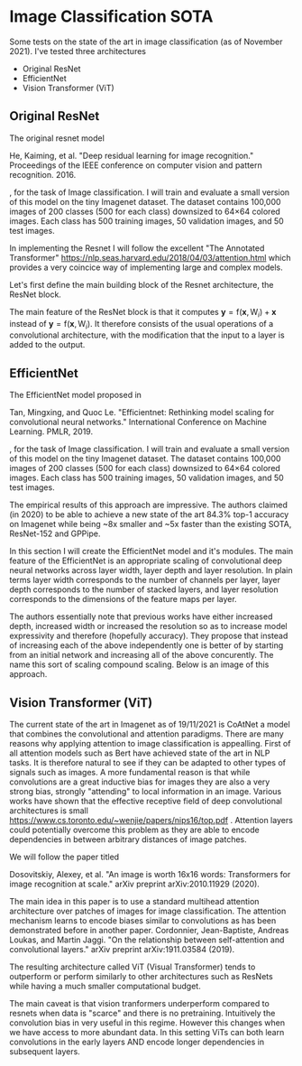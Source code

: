 # Image Classification SOTA
Some tests on the state of the art in image classification (as of November 2021). I've tested three architectures

- Original ResNet
- EfficientNet
- Vision Transformer (ViT)

## Original ResNet
The original resnet model

He, Kaiming, et al. "Deep residual learning for image recognition." Proceedings of the IEEE conference on computer vision and pattern recognition. 2016.

, for the task of Image classification. I will train and evaluate a small version of this model on the tiny Imagenet dataset. The dataset contains 100,000 images of 200 classes (500 for each class) downsized to 64×64 colored images. Each class has 500 training images, 50 validation images, and 50 test images.

In implementing the Resnet I will follow the excellent "The Annotated Transformer" https://nlp.seas.harvard.edu/2018/04/03/attention.html which provides a very coincice way of implementing large and complex models.

Let's first define the main building block of the Resnet architecture, the ResNet block. 

The main feature of the ResNet block is that it computes $\boldsymbol{y} = \mathrm{f}(\boldsymbol{x},{\mathrm{W}_i})+\boldsymbol{x}$ instead of $\boldsymbol{y} = \mathrm{f}(\boldsymbol{x},{\mathrm{W}_i})$. It therefore consists of the usual operations of a convolutional architecture, with the modification that the input to a layer is added to the output.

## EfficientNet
The EfficientNet model proposed in

Tan, Mingxing, and Quoc Le. "Efficientnet: Rethinking model scaling for convolutional neural networks." International Conference on Machine Learning. PMLR, 2019.

, for the task of Image classification. I will train and evaluate a small version of this model on the tiny Imagenet dataset. The dataset contains 100,000 images of 200 classes (500 for each class) downsized to 64×64 colored images. Each class has 500 training images, 50 validation images, and 50 test images.

The empirical results of this approach are impressive. The authors claimed (in 2020) to be able to achieve a new state of the art 84.3% top-1 accuracy on Imagenet while being ~8x smaller and ~5x faster than the existing SOTA, ResNet-152 and GPPipe. 

In this section I will create the EfficientNet model and it's modules. The main feature of the EfficientNet is an appropriate scaling of convolutional deep neural networks across layer width, layer depth and layer resolution. In plain terms layer width corresponds to the number of channels per layer, layer depth corresponds to the number of stacked layers, and layer resolution corresponds to the dimensions of the feature maps per layer.

The authors essentially note that previous works have either increased depth, increased width or increased the resolution so as to increase model expressivity and therefore (hopefully accuracy). They propose that instead of increasing each of the above independently one is better of by starting from an initial network and increasing all of the above concurently. The name this sort of scaling compound scaling. Below is an image of this approach.


## Vision Transformer (ViT)
The current state of the art in Imagenet as of 19/11/2021 is CoAtNet a model that combines the convolutional and attention paradigms. There are many reasons why applying attention to image classification is appealling. First of all attention models such as Bert have achieved state of the art in NLP tasks. It is therefore natural to see if they can be adapted to other types of signals such as images. A more fundamental reason is that while convolutions are a great inductive bias for images they are also a very strong bias, strongly "attending" to local information in an image. Various works have shown that the effective receptive field of deep convolutional architectures is small https://www.cs.toronto.edu/~wenjie/papers/nips16/top.pdf . Attention layers could potentially overcome this problem as they are able to encode dependencies in between arbitrary distances of image patches.

We will follow the paper titled

Dosovitskiy, Alexey, et al. "An image is worth 16x16 words: Transformers for image recognition at scale." arXiv preprint arXiv:2010.11929 (2020).

The main idea in this paper is to use a standard multihead attention architecture over patches of images for image classification. The attention mechanism learns to encode biases similar to convolutions as has been demonstrated before in another paper. Cordonnier, Jean-Baptiste, Andreas Loukas, and Martin Jaggi. "On the relationship between self-attention and convolutional layers." arXiv preprint arXiv:1911.03584 (2019).

The resulting architecture called ViT (Visual Transformer) tends to outperform or perform similarly to other architectures such as ResNets while having a much smaller computational budget.

The main caveat is that vision tranformers underperform compared to resnets when data is "scarce" and there is no pretraining. Intuitively the convolution bias in very useful in this regime. However this changes when we have access to more abundant data. In this setting ViTs can both learn convolutions in the early layers AND encode longer dependencies in subsequent layers.
